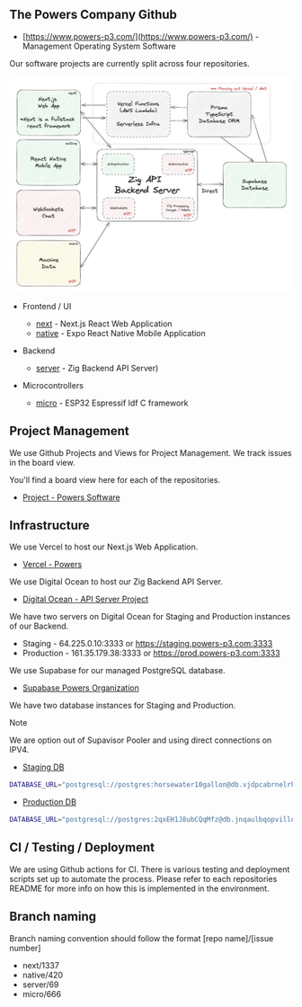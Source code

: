 ## The Powers Company Github

- [https://www.powers-p3.com/](https://www.powers-p3.com/) - Management Operating System Software

Our software projects are currently split across four repositories.

![Tech Stack](./techstack.jpg)

- Frontend / UI

  - [next](https://github.com/ThePowersCompany/next) - Next.js React Web Application
  - [native](https://github.com/ThePowersCompany/native) - Expo React Native Mobile Application

- Backend

  - [server](https://github.com/ThePowersCompany/server) - Zig Backend API Server)

- Microcontrollers
  - [micro](https://github.com/ThePowersCompany/micro) - ESP32 Espressif Idf C framework

## Project Management

We use Github Projects and Views for Project Management. We track issues in the board view.

You'll find a board view here for each of the repositories.

- [Project - Powers Software](https://github.com/orgs/ThePowersCompany/projects/3)

## Infrastructure

We use Vercel to host our Next.js Web Application.

- [Vercel - Powers](https://vercel.com/the-powers-company/powers)

We use Digital Ocean to host our Zig Backend API Server.

- [Digital Ocean - API Server Project](https://cloud.digitalocean.com/projects/0ad80166-e52f-4bb9-831e-6f84f9c48a19/resources?i=a249da)

We have two servers on Digital Ocean for Staging and Production instances of our Backend.

- Staging - 64.225.0.10:3333 or https://staging.powers-p3.com:3333
- Production - 161.35.179.38:3333 or https://prod.powers-p3.com:3333

We use Supabase for our managed PostgreSQL database.

- [Supabase Powers Organization](https://supabase.com/dashboard/projects)

We have two database instances for Staging and Production.

> [!NOTE]
> We are option out of Supavisor Pooler and using direct connections on IPV4.

- [Staging DB](https://supabase.com/dashboard/project/vjdpcabrnelrhyzdwqpd)

```bash
DATABASE_URL="postgresql://postgres:horsewater10gallon@db.vjdpcabrnelrhyzdwqpd.supabase.co:5432/postgres?connection_limit=5"
```

- [Production DB](https://supabase.com/dashboard/project/jnqaulbqopvillqcrqbd)

```bash
DATABASE_URL="postgresql://postgres:2qxEH1J8ubCQqMfz@db.jnqaulbqopvillqcrqbd.supabase.co:5432/postgres?connection_limit=1&pool_timeout=20"
```

## CI / Testing / Deployment

We are using Github actions for CI. There is various testing and deployment scripts set up to automate the process. Please refer to each repositories README for more info on how this is implemented in the environment.

## Branch naming

Branch naming convention should follow the format [repo name]/[issue number]

- next/1337
- native/420
- server/69
- micro/666
